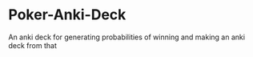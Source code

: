 # Poker-Anki-Deck
An anki deck for generating probabilities of winning and making an anki deck from that
